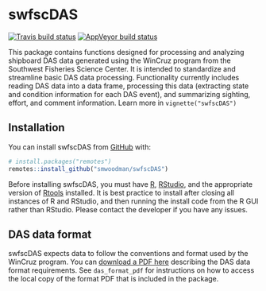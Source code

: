 
<!-- README.md is generated from README.Rmd. Please edit that file -->

# swfscDAS

<!-- badges: start -->

[![Travis build
status](https://travis-ci.com/smwoodman/swfscDAS.svg?branch=master)](https://travis-ci.com/smwoodman/swfscDAS)
[![AppVeyor build
status](https://ci.appveyor.com/api/projects/status/github/smwoodman/swfscDAS?branch=master&svg=true)](https://ci.appveyor.com/project/smwoodman/swfscDAS)
<!-- badges: end -->

This package contains functions designed for processing and analyzing
shipboard DAS data generated using the WinCruz program from the
Southwest Fisheries Science Center. It is intended to standardize and
streamline basic DAS data processing. Functionality currently includes
reading DAS data into a data frame, processing this data (extracting
state and condition information for each DAS event), and summarizing
sighting, effort, and comment information. Learn more in
`vignette("swfscDAS")`

## Installation

You can install swfscDAS from [GitHub](https://github.com) with:

``` r
# install.packages("remotes")
remotes::install_github("smwoodman/swfscDAS")
```

Before installing swfscDAS, you must have
[R](https://www.r-project.org/),
[RStudio](https://rstudio.com/products/rstudio/download/#download), and
the appropriate version of
[Rtools](https://cran.r-project.org/bin/windows/Rtools/) installed. It
is best practice to install after closing all instances of R and
RStudio, and then running the install code from the R GUI rather than
RStudio. Please contact the developer if you have any issues.

## DAS data format

swfscDAS expects data to follow the conventions and format used by the
WinCruz program. You can [download a PDF
here](https://github.com/smwoodman/swfscDAS/blob/master/inst/DAS_Format.pdf)
describing the DAS data format requirements. See `das_format_pdf` for
instructions on how to access the local copy of the format PDF that is
included in the package.
